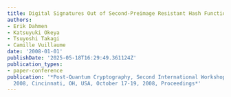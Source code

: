 ```yaml
---
title: Digital Signatures Out of Second-Preimage Resistant Hash Functions
authors:
- Erik Dahmen
- Katsuyuki Okeya
- Tsuyoshi Takagi
- Camille Vuillaume
date: '2008-01-01'
publishDate: '2025-05-18T16:29:49.361124Z'
publication_types:
- paper-conference
publication: '*Post-Quantum Cryptography, Second International Workshop, Pqcrypto
  2008, Cincinnati, OH, USA, October 17-19, 2008, Proceedings*'
---
```

